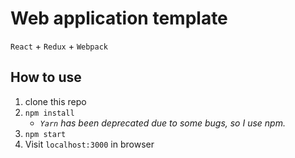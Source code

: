 # Web application template

`React` + `Redux` + `Webpack`

## How to use

1. clone this repo
2. `npm install`
    - *`Yarn` has been deprecated due to some bugs, so I use npm.*
3. `npm start`
4. Visit `localhost:3000` in browser
